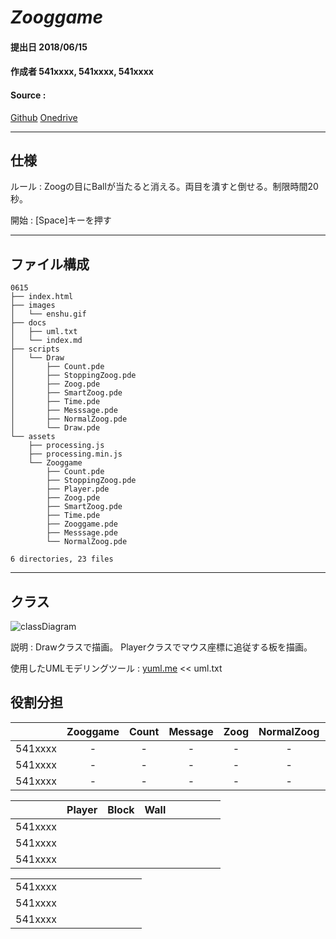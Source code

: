 ﻿# ***Zooggame***

#### 提出日 2018/06/15
#### 作成者 541xxxx, 541xxxx, 541xxxx
#### Source :
[Github](https://github.com/moriakijp/0615)
[Onedrive](https://1drv.ms/f/s!AtoKHagF3g3Bg4Bt62m3GWnqKWiBoQ)

---

## 仕様

ルール : Zoogの目にBallが当たると消える。両目を潰すと倒せる。制限時間20秒。

開始 : [Space]キーを押す

---
## ファイル構成
```
0615
├── index.html
├── images
│   └── enshu.gif
├── docs
│   ├── uml.txt
│   └── index.md
├── scripts
│   └── Draw
│       ├── Count.pde
│       ├── StoppingZoog.pde
│       ├── Zoog.pde
│       ├── SmartZoog.pde
│       ├── Time.pde
│       ├── Messsage.pde
│       ├── NormalZoog.pde
│       └── Draw.pde
└── assets
    ├── processing.js
    ├── processing.min.js
    └── Zooggame
        ├── Count.pde
        ├── StoppingZoog.pde
        ├── Player.pde
        ├── Zoog.pde
        ├── SmartZoog.pde
        ├── Time.pde
        ├── Zooggame.pde
        ├── Messsage.pde
        └── NormalZoog.pde

6 directories, 23 files

```
---
## クラス
![classDiagram](http://yuml.me/6b520cac.png)

説明 :
Drawクラスで描画。
Playerクラスでマウス座標に追従する板を描画。

使用したUMLモデリングツール : [yuml.me](https://yuml.me/diagram/scruffy/class/draw ) << uml.txt



## 役割分担

|         | Zooggame | Count | Message | Zoog  | NormalZoog | StoppingZoog | SmartZoog | Ball  |
| :-----: | :------: | :---: | :-----: | :---: | :--------: | :----------: | :-------: | :---: |
| 541xxxx |    -     |   -   |    -    |   -   |     -      |      -       |     -     |   -   |
| 541xxxx |    -     |   -   |    -    |   -   |     -      |      -       |     -     |   -   |
| 541xxxx |    -     |   -   |    -    |   -   |     -      |      -       |     -     |   -   |

|         | Player | Block | Wall  |       |       |       |       |       |
| :-----: | :----: | :---: | :---: | :---: | :---: | :---: | :---: | :---: |
| 541xxxx |        |       |       |       |       |       |       |       |
| 541xxxx |        |       |       |       |       |       |       |       |
| 541xxxx |        |       |       |       |       |       |       |       |

|         |       |       |       |       |       |       |       |       |
| :-----: | :---: | :---: | :---: | :---: | :---: | :---: | :---: | :---: |
| 541xxxx |       |       |       |       |       |       |       |       |
| 541xxxx |       |       |       |       |       |       |       |       |
| 541xxxx |       |       |       |       |       |       |       |       |
